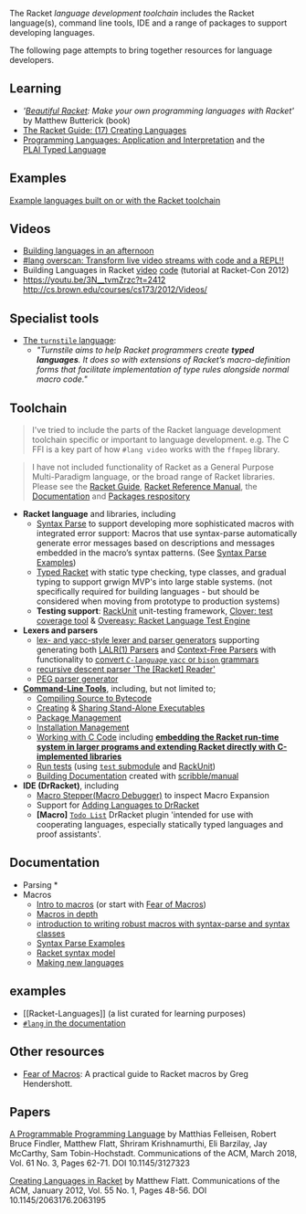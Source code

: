 The Racket _language development toolchain_ includes the Racket language(s), command line tools, IDE and a range of packages to support developing languages.

The following page attempts to bring together resources for language developers.

## Learning 
* _'[Beautiful Racket](https://beautifulracket.com): Make your own programming languages with Racket'_ by Matthew But­t­er­ick (book)
* [The Racket Guide: (17) Creating Languages](https://docs.racket-lang.org/guide/languages.html)
* [Programming Languages: Application and Interpretation](http://cs.brown.edu/courses/cs173/2012/book/) and the  
[PLAI Typed Language](https://docs.racket-lang.org/plai-typed/index.html)

## Examples
[Example languages built on or with the Racket toolchain](https://docs.google.com/spreadsheets/d/1K4IbX0OH8pz1qebG5lIaQynFIFAO2vqBA8EuCClRSSI)

## Videos
* [Building languages in an afternoon](https://youtu.be/TfehOLha-18)
* [#lang overscan: Transform live video streams with code and a REPL!!](https://youtu.be/2aOqaE6oByA)
* Building Languages in Racket  [video](https://youtu.be/y1rOWZkALto) [code](http://www.cs.utah.edu/plt/scratchy/)  (tutorial at Racket-Con 2012)
* <https://youtu.be/3N__tvmZrzc?t=2412> <http://cs.brown.edu/courses/cs173/2012/Videos/>

## Specialist tools

* [The `turnstile` language](https://docs.racket-lang.org/turnstile/): 
  * _"Turnstile aims to help Racket programmers create **typed languages**. It does so with extensions of Racket’s macro-definition forms that facilitate implementation of type rules alongside normal macro code."_


## Toolchain   
> I've tried to include the parts of the Racket language development toolchain specific or important to language development. e.g. The C FFI is a key part of how `#lang video` works with the `ffmpeg` library.

> I have not included functionality of Racket as a General Purpose Multi-Paradigm language, or the broad range of Racket libraries. Please see the [Racket Guide](https://docs.racket-lang.org/guide/index.html), [Racket Reference Manual](https://docs.racket-lang.org/reference/index.html), the [Documentation](https://docs.racket-lang.org/index.html) and [Packages respository](https://pkgs.racket-lang.org/) 

* **Racket language** and libraries, including 
  * [Syntax Parse](https://docs.racket-lang.org/syntax/stxparse.html) to support developing more sophisticated macros with integrated error support: Macros that use syntax-parse automatically generate error messages based on descriptions and messages embedded in the macro’s syntax patterns. (See [Syntax Parse Examples](https://docs.racket-lang.org/syntax-parse-example/index.html))
  * [Typed Racket](https://docs.racket-lang.org/ts-guide/index.html) with static type checking, type classes, and gradual typing to support grwign MVP's into large stable systems. (not specifically required for building languages - but should be considered when moving from prototype to production systems)
  * **Testing support**: [RackUnit](https://docs.racket-lang.org/rackunit/index.html) unit-testing framework, [Clover: test coverage tool](https://docs.racket-lang.org/cover/index.html) & [Overeasy: Racket Language Test Engine](https://docs.racket-lang.org/overeasy/index.html)
* **Lexers and parsers**
  * [lex- and yacc-style lexer and parser generators](https://docs.racket-lang.org/br-parser-tools/index.html) supporting generating both [LALR(1) Parsers](https://docs.racket-lang.org/br-parser-tools/LALR_1__Parsers.html) and [Context-Free Parsers](https://docs.racket-lang.org/br-parser-tools/Context-Free_Parsers.html) with functionality to [convert _`C-language`_ `yacc` or `bison` grammars](https://docs.racket-lang.org/br-parser-tools/Converting_yacc_or_bison_Grammars.html)
  * [recursive descent parser 'The [Racket] Reader'](https://docs.racket-lang.org/reference/reader.html)
  * [PEG parser generator](https://docs.racket-lang.org/peg/index.html) 
* [**Command-Line Tools**](https://docs.racket-lang.org/raco/index.html), including, but not limited to; 
  * [Compiling Source to Bytecode](https://docs.racket-lang.org/raco/make.html)
  * [Creating](https://docs.racket-lang.org/raco/exe.html) & [Sharing Stand-Alone Executables](https://docs.racket-lang.org/raco/exe-dist.html)
  * [Package Management](https://docs.racket-lang.org/pkg/index.html) 
  * [Installation Management](https://docs.racket-lang.org/raco/setup.html) 
  * [Working with C Code](https://docs.racket-lang.org/raco/ctool.html) including **[embedding the Racket run-time system in larger programs and extending Racket directly with C-implemented libraries](https://docs.racket-lang.org/inside/index.html)**
  * [Run tests](https://docs.racket-lang.org/raco/test.html) (using [`test` submodule](https://docs.racket-lang.org/guide/Module_Syntax.html?#%28part._main-and-test%29) and [RackUnit](https://docs.racket-lang.org/rackunit/index.html))
  * [Building Documentation](https://docs.racket-lang.org/raco/scribble.html) created with [scribble/manual](https://docs.racket-lang.org/scribble/plt-manuals.html)
* **IDE (DrRacket)**, including 
  * [Macro Stepper(Macro Debugger)](https://docs.racket-lang.org/macro-debugger/index.html) to inspect Macro Expansion
  * Support for [Adding Languages to DrRacket](https://docs.racket-lang.org/tools/adding-languages.html#%28part._.Adding_.Arbitrary_.Languages_to_.Dr.Racket%29)
  * **[Macro]** [`Todo List`](https://docs.racket-lang.org/todo-list/index.html) DrRacket plugin 'intended for use with cooperating languages, especially statically typed languages and proof assistants'.

## Documentation
* Parsing
  *
* Macros 
  * [Intro to macros](https://docs.racket-lang.org/guide/macros.html)  (or start with [Fear of Macros](http://www.greghendershott.com/fear-of-macros/))  
  * [Macros in depth](https://docs.racket-lang.org/reference/Macros.html)  
  * [introduction to writing robust macros with syntax-parse and syntax classes](https://docs.racket-lang.org/syntax/stxparse.html)
  * [Syntax Parse Examples](http://docs.racket-lang.org/syntax-parse-example/index.html)
  * [Racket syntax model](https://docs.racket-lang.org/reference/syntax-model.html)
  * [Making new languages](https://docs.racket-lang.org/guide/hash-languages.html)

## examples

* [[Racket-Languages]] (a list curated for learning purposes)
* [`#lang` in the documentation](http://docs.racket-lang.org/search/index.html?q=H%3A) 

## Other resources

* [Fear of Macros](http://www.greghendershott.com/fear-of-macros/): A practical guide to Racket macros by Greg Hendershott.

## Papers
[A Programmable Programming Language](https://cacm.acm.org/magazines/2018/3/225475-a-programmable-programming-language/fulltext) by Matthias Felleisen, Robert Bruce Findler, Matthew Flatt, Shriram Krishnamurthi, Eli Barzilay, Jay McCarthy, Sam Tobin-Hochstadt. Communications of the ACM, March 2018, Vol. 61 No. 3, Pages 62-71. DOI 10.1145/3127323

[Creating Languages in Racket](https://cacm.acm.org/magazines/2012/1/144809-creating-languages-in-racket/fulltext) by Matthew Flatt. Communications of the ACM, January 2012, Vol. 55 No. 1, Pages 48-56. DOI 10.1145/2063176.2063195